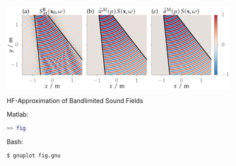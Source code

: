 ![Fig](fig.png)

HF-Approximation of Bandlimited Sound Fields

Matlab:
```Matlab
>> fig
```

Bash:
```Bash
$ gnuplot fig.gnu
```
